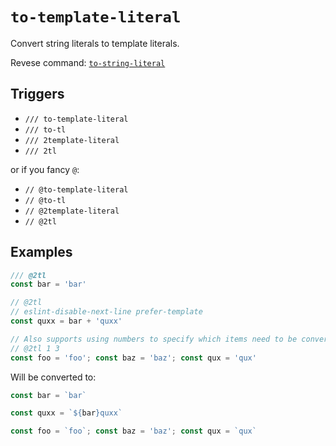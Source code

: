 # `to-template-literal`

Convert string literals to template literals.

Revese command: [`to-string-literal`](./to-string-literal)

## Triggers

- `/// to-template-literal`
- `/// to-tl`
- `/// 2template-literal`
- `/// 2tl`

or if you fancy `@`:

- `// @to-template-literal`
- `// @to-tl`
- `// @2template-literal`
- `// @2tl`

## Examples

```js
/// @2tl
const bar = 'bar'

// @2tl
// eslint-disable-next-line prefer-template
const quxx = bar + 'quxx'

// Also supports using numbers to specify which items need to be converted (starts from 1)
// @2tl 1 3
const foo = 'foo'; const baz = 'baz'; const qux = 'qux'
```

Will be converted to:

```js
const bar = `bar`

const quxx = `${bar}quxx`

const foo = `foo`; const baz = 'baz'; const qux = `qux`
```

